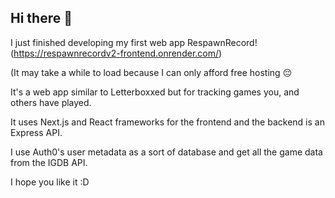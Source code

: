 ## Hi there 👋

I just finished developing my first web app RespawnRecord! (https://respawnrecordv2-frontend.onrender.com/)

(It may take a while to load because I can only afford free hosting 😔

It's a web app similar to Letterboxxed but for tracking games you, and others have played.

It uses Next.js and React frameworks for the frontend and the backend is an Express API.

I use Auth0's user metadata as a sort of database and get all the game data from the IGDB API.

I hope you like it :D
